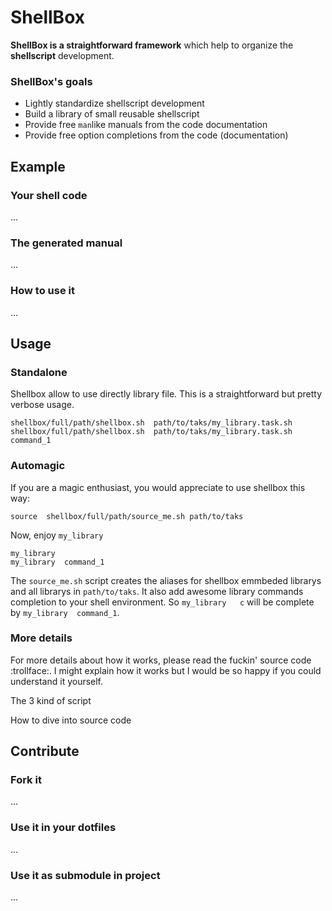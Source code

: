 
ShellBox
=========

**ShellBox is a straightforward framework** which help to organize the **shellscript** development.

### ShellBox's goals

- Lightly standardize shellscript development
- Build a library of small reusable shellscript
- Provide free `man`like manuals from the code documentation
- Provide free option completions from the code (documentation)


Example
-------

### Your shell code

...

### The generated manual

...

### How to use it

...


Usage
-----

### Standalone

Shellbox allow to use directly library file. This is a straightforward but pretty verbose usage.

	shellbox/full/path/shellbox.sh	path/to/taks/my_library.task.sh
	shellbox/full/path/shellbox.sh	path/to/taks/my_library.task.sh	command_1


### Automagic

If you are a magic enthusiast, you would appreciate to use shellbox this way:

	source	shellbox/full/path/source_me.sh	path/to/taks

Now, enjoy `my_library`

	my_library
	my_library	command_1

The `source_me.sh` script creates the aliases for shellbox emmbeded librarys and all librarys in `path/to/taks`.
It also add awesome library commands completion to your shell environment. So `my_library	c` will be complete by `my_library	command_1`.


### More details

For more details about how it works, please read the fuckin' source code :trollface:.
I might explain how it works but I would be so happy if you could understand it yourself.

The 3 kind of script

How to dive into source code


Contribute
----------

### Fork it

...


### Use it in your dotfiles

...


### Use it as submodule in project

...
